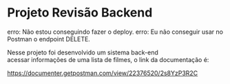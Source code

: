 # Projeto Revisão Backend

erro: Não estou conseguindo fazer o deploy.
erro: Eu não conseguir usar no Postman o endpoint DELETE. 


Nesse projeto foi desenvolvido um sistema back-end  
acessar informações de uma lista de filmes, o link da documentação é:

https://documenter.getpostman.com/view/22376520/2s8YzP3R2C


